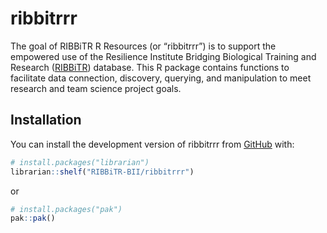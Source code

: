 # ribbitrrr

The goal of RIBBiTR R Resources (or “ribbitrrr”) is to support the
empowered use of the Resilience Institute Bridging Biological Training
and Research ([RIBBiTR](https://ribbitr.com/)) database. This R package
contains functions to facilitate data connection, discovery, querying,
and manipulation to meet research and team science project goals.

## Installation

You can install the development version of ribbitrrr from [GitHub](https://github.com/) with:

``` r
# install.packages("librarian")
librarian::shelf("RIBBiTR-BII/ribbitrrr")
```

or

``` r
# install.packages("pak")
pak::pak()
```

